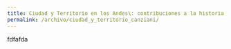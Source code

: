 ```yaml
---
title: Ciudad y Territorio en los Andes\: contribuciones a la historia del urbanismo prehispánico
permalink: /archivo/ciudad_y_territorio_canziani/
---
```

fdfafda
